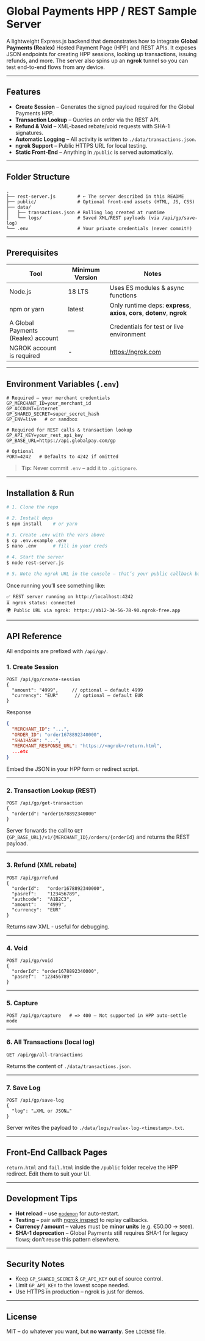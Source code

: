 # Global Payments HPP / REST Sample Server

A lightweight Express.js backend that demonstrates how to integrate **Global Payments (Realex)** Hosted Payment Page (HPP) and REST APIs. It exposes JSON endpoints for creating HPP sessions, looking up transactions, issuing refunds, and more. The server also spins up an **ngrok** tunnel so you can test end-to-end flows from any device.

---

## Features

* **Create Session** – Generates the signed payload required for the Global Payments HPP.
* **Transaction Lookup** – Queries an order via the REST API.
* **Refund & Void** – XML-based rebate/void requests with SHA-1 signatures.
* **Automatic Logging** – All activity is written to `./data/transactions.json`.
* **ngrok Support** – Public HTTPS URL for local testing.
* **Static Front-End** – Anything in `/public` is served automatically.

---

## Folder Structure

```
.
├── rest-server.js        # ← The server described in this README
├── public/               # Optional front-end assets (HTML, JS, CSS)
├── data/
│   ├── transactions.json # Rolling log created at runtime
│   └── logs/             # Saved XML/REST payloads (via /api/gp/save-log)
└── .env                  # Your private credentials (never commit!)
```

---

## Prerequisites

| Tool | Minimum Version | Notes |
|------|-----------------|-------|
| Node.js | 18 LTS | Uses ES modules & async functions |
| npm or yarn | latest | Only runtime deps: **express**, **axios**, **cors**, **dotenv**, **ngrok** |
| A Global Payments (Realex) account | — | Credentials for test or live environment |
| NGROK account is required | - | https://ngrok.com |

---

## Environment Variables (`.env`)

```dotenv
# Required – your merchant credentials
GP_MERCHANT_ID=your_merchant_id
GP_ACCOUNT=internet
GP_SHARED_SECRET=super_secret_hash
GP_ENV=live   # or sandbox

# Required for REST calls & transaction lookup
GP_API_KEY=your_rest_api_key
GP_BASE_URL=https://api.globalpay.com/gp

# Optional
PORT=4242   # Defaults to 4242 if omitted
```

> **Tip:** Never commit `.env` – add it to `.gitignore`.

---

## Installation & Run

```bash
# 1. Clone the repo

# 2. Install deps
$ npm install    # or yarn

# 3. Create .env with the vars above
$ cp .env.example .env
$ nano .env      # fill in your creds

# 4. Start the server
$ node rest-server.js

# 5. Note the ngrok URL in the console – that’s your public callback base.
```

Once running you’ll see something like:

```
✅ REST server running on http://localhost:4242
⏳ ngrok status: connected
🌍 Public URL via ngrok: https://ab12-34-56-78-90.ngrok-free.app
```

---

## API Reference

All endpoints are prefixed with `/api/gp/`.

### 1. Create Session

```
POST /api/gp/create-session
{
  "amount": "4999",     // optional – default 4999
  "currency": "EUR"      // optional – default EUR
}
```
Response
```json
{
  "MERCHANT_ID": "...",
  "ORDER_ID": "order1678892340000",
  "SHA1HASH": "...",
  "MERCHANT_RESPONSE_URL": "https://<ngrok>/return.html",
  ...etc
}
```
Embed the JSON in your HPP form or redirect script.

---

### 2. Transaction Lookup (REST)

```
POST /api/gp/get-transaction
{
  "orderId": "order1678892340000"
}
```
Server forwards the call to `GET {GP_BASE_URL}/v1/{MERCHANT_ID}/orders/{orderId}` and returns the REST payload.

---

### 3. Refund (XML rebate)

```
POST /api/gp/refund
{
  "orderId":   "order1678892340000",
  "pasref":    "123456789",
  "authcode":  "A1B2C3",
  "amount":    "4999",
  "currency":  "EUR"
}
```
Returns raw XML - useful for debugging.

---

### 4. Void

```
POST /api/gp/void
{
  "orderId": "order1678892340000",
  "pasref":  "123456789"
}
```
---

### 5. Capture

```
POST /api/gp/capture   # => 400 – Not supported in HPP auto-settle mode
```
---

### 6. All Transactions (local log)

```
GET /api/gp/all-transactions
```
Returns the content of `./data/transactions.json`.

---

### 7. Save Log

```
POST /api/gp/save-log
{
  "log": "…XML or JSON…"
}
```
Server writes the payload to `./data/logs/realex-log-<timestamp>.txt`.

---

## Front-End Callback Pages

`return.html` and `fail.html` inside the `/public` folder receive the HPP redirect. Edit them to suit your UI.

---

## Development Tips

* **Hot reload** – use [`nodemon`](https://github.com/remy/nodemon) for auto-restart.
* **Testing** – pair with [ngrok inspect](https://ngrok.com/docs/inspect) to replay callbacks.
* **Currency / amount** – values must be **minor units** (e.g. €50.00 → `5000`).
* **SHA-1 deprecation** – Global Payments still requires SHA-1 for legacy flows; don’t reuse this pattern elsewhere.

---

## Security Notes

* Keep `GP_SHARED_SECRET` & `GP_API_KEY` out of source control.
* Limit `GP_API_KEY` to the lowest scope needed.
* Use HTTPS in production – ngrok is just for demos.

---

## License

MIT – do whatever you want, but **no warranty**. See `LICENSE` file.
